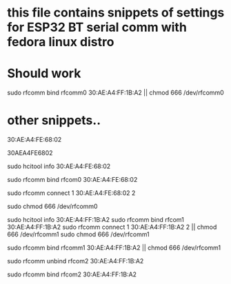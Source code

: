 # this file contains snippets of settings for ESP32 BT serial comm with fedora linux distro



# Should work
sudo rfcomm bind rfcomm0 30:AE:A4:FF:1B:A2 || chmod 666 /dev/rfcomm0


# other snippets..

30:AE:A4:FE:68:02

30AEA4FE6802


sudo hcitool info 30:AE:A4:FE:68:02

sudo rfcomm bind rfcom0 30:AE:A4:FE:68:02

 sudo rfcomm connect 1 30:AE:A4:FE:68:02 2

sudo chmod 666 /dev/rfcomm0


sudo hcitool info 30:AE:A4:FF:1B:A2
sudo rfcomm bind rfcom1 30:AE:A4:FF:1B:A2
sudo rfcomm connect 1 30:AE:A4:FF:1B:A2 2 || chmod 666 /dev/rfcomm1
sudo chmod 666 /dev/rfcomm1


sudo rfcomm bind rfcomm1 30:AE:A4:FF:1B:A2 || chmod 666 /dev/rfcomm1


sudo rfcomm unbind rfcom2 30:AE:A4:FF:1B:A2

sudo rfcomm bind rfcom2 30:AE:A4:FF:1B:A2
